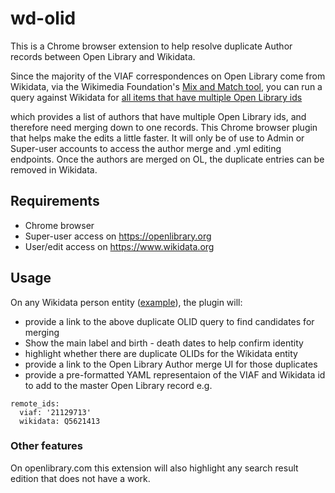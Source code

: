 # wd-olid

This is a Chrome browser extension to help resolve duplicate Author records between Open Library and Wikidata.

 Since the majority of the VIAF correspondences on Open Library come from Wikidata, via the Wikimedia Foundation's [Mix and Match tool](https://tools.wmflabs.org/mix-n-match/#/), you can run a query against Wikidata for [all items that have multiple Open Library ids](https://query.wikidata.org/#%23People%20with%20more%20than%20one%20OLID%0ASELECT%20%3Fitem%20%3FitemLabel%20%3Fcount%0AWHERE%0A%7B%0A%20%20%7B%0A%20%20%20%20SELECT%20%3Fitem%20%28COUNT%28DISTINCT%20%3Folid%29%20AS%20%3Fcount%29%20WHERE%20%7B%0A%20%20%20%20%20%20%3Fitem%20wdt%3AP31%20wd%3AQ5%20.%0A%20%20%20%20%20%20%3Fitem%20wdt%3AP648%20%3Folid%20.%0A%0A%20%20%20%20%7D%0A%20%20%20%20GROUP%20BY%20%3Fitem%0A%20%20%7D%0A%20%20FILTER%20%28%20%3Fcount%20%3E%201%20%29%0A%20%20SERVICE%20wikibase%3Alabel%20%7B%20bd%3AserviceParam%20wikibase%3Alanguage%20%22en%22%20.%20%7D%0A%7D%0AORDER%20BY%20DESC%28%3Fcount%29%20%3FitemL)

which provides a list of authors that have multiple Open Library ids, and therefore need merging down to one records. This Chrome browser plugin that helps make the edits a little faster. It will only be of use to Admin or Super-user accounts to access the author merge and .yml editing endpoints. Once the authors are merged on OL, the duplicate entries can be removed in Wikidata.

## Requirements
  * Chrome browser
  * Super-user access on https://openlibrary.org
  * User/edit access on https://www.wikidata.org

## Usage
On any Wikidata person entity ([example](https://www.wikidata.org/wiki/Q5621413)), the plugin will:
  * provide a link to the above duplicate OLID query to find candidates for merging
  * Show the main label and birth - death dates to help confirm identity
  * highlight whether there are duplicate OLIDs for the Wikidata entity
  * provide a link to the Open Library Author merge UI for those duplicates
  * provide a pre-formatted YAML representaion of the VIAF and Wikidata id to add to the master Open Library record
  e.g.
  ```
  remote_ids:
    viaf: '21129713'
    wikidata: Q5621413
  ```

### Other features
On openlibrary.com this extension will also highlight any search result edition that does not have a work.
